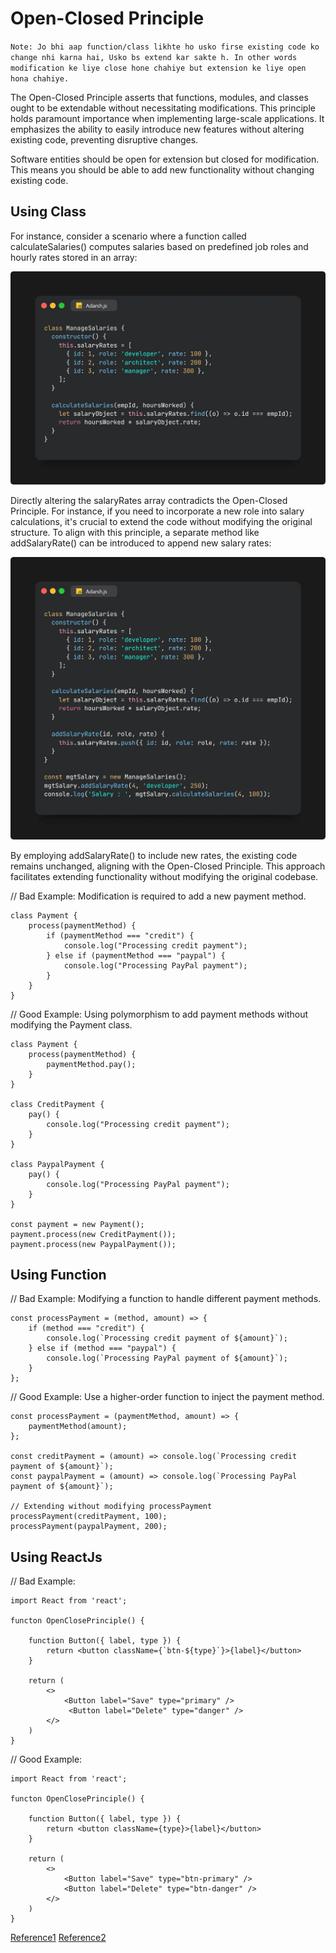 # Open-Closed Principle

`Note: Jo bhi aap function/class likhte ho usko firse existing code ko change nhi karna hai, Usko bs extend kar sakte h. In other words modification ke liye close hone chahiye but extension ke liye open hona chahiye.`

The Open-Closed Principle asserts that functions, modules, and classes ought to be extendable without necessitating modifications. This principle holds paramount importance when implementing large-scale applications. It emphasizes the ability to easily introduce new features without altering existing code, preventing disruptive changes.

Software entities should be open for extension but closed for modification. This means you should be able to add new functionality without changing existing code.

## Using Class

For instance, consider a scenario where a function called calculateSalaries() computes salaries based on predefined job roles and hourly rates stored in an array:

![alt text](image.png)

Directly altering the salaryRates array contradicts the Open-Closed Principle. For instance, if you need to incorporate a new role into salary calculations, it's crucial to extend the code without modifying the original structure. To align with this principle, a separate method like addSalaryRate() can be introduced to append new salary rates:

![alt text](image-1.png)

By employing addSalaryRate() to include new rates, the existing code remains unchanged, aligning with the Open-Closed Principle. This approach facilitates extending functionality without modifying the original codebase.


// Bad Example: Modification is required to add a new payment method.

    class Payment {
        process(paymentMethod) {
            if (paymentMethod === "credit") {
                console.log("Processing credit payment");
            } else if (paymentMethod === "paypal") {
                console.log("Processing PayPal payment");
            }
        }
    }

// Good Example: Using polymorphism to add payment methods without modifying the Payment class.

    class Payment {
        process(paymentMethod) {
            paymentMethod.pay();
        }
    }

    class CreditPayment {
        pay() {
            console.log("Processing credit payment");
        }
    }

    class PaypalPayment {
        pay() {
            console.log("Processing PayPal payment");
        }
    }

    const payment = new Payment();
    payment.process(new CreditPayment());
    payment.process(new PaypalPayment());


## Using Function

// Bad Example: Modifying a function to handle different payment methods.

    const processPayment = (method, amount) => {
        if (method === "credit") {
            console.log(`Processing credit payment of ${amount}`);
        } else if (method === "paypal") {
            console.log(`Processing PayPal payment of ${amount}`);
        }
    };

// Good Example: Use a higher-order function to inject the payment method.

    const processPayment = (paymentMethod, amount) => {
        paymentMethod(amount);
    };

    const creditPayment = (amount) => console.log(`Processing credit payment of ${amount}`);
    const paypalPayment = (amount) => console.log(`Processing PayPal payment of ${amount}`);

    // Extending without modifying processPayment
    processPayment(creditPayment, 100);
    processPayment(paypalPayment, 200);

## Using ReactJs

// Bad Example: 

    import React from 'react';

    functon OpenClosePrinciple() {

        function Button({ label, type }) {
            return <button className={`btn-${type}`}>{label}</button>
        }

        return (
            <>
                <Button label="Save" type="primary" />
                 <Button label="Delete" type="danger" />
            </>
        )
    }

// Good Example:

    import React from 'react';

    functon OpenClosePrinciple() {

        function Button({ label, type }) {
            return <button className={type}>{label}</button>
        }

        return (
            <>
                <Button label="Save" type="btn-primary" />
                <Button label="Delete" type="btn-danger" />
            </>
        )
    }


<a href="https://medium.com/@adarshrai3011/mastering-solid-principles-in-javascript-a-comprehensive-guide-3d1ea4755e8a">Reference1</a>
<a href="https://www.youtube.com/watch?v=_wqJYjd9NQw&list=PLXQpH_kZIxTWOcC8wvUHBMLSMQQ8LgcmU">Reference2</a>
